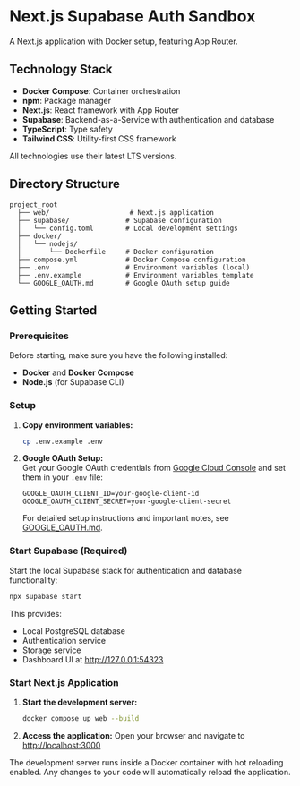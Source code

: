 # Next.js Supabase Auth Sandbox

A Next.js application with Docker setup, featuring App Router.

## Technology Stack

- **Docker Compose**: Container orchestration
- **npm**: Package manager
- **Next.js**: React framework with App Router
- **Supabase**: Backend-as-a-Service with authentication and database
- **TypeScript**: Type safety
- **Tailwind CSS**: Utility-first CSS framework

All technologies use their latest LTS versions.

## Directory Structure

```
project_root
  ├── web/                    # Next.js application
  ├── supabase/              # Supabase configuration
  │   └── config.toml        # Local development settings
  ├── docker/
  │   └── nodejs/
  │       └── Dockerfile     # Docker configuration
  ├── compose.yml            # Docker Compose configuration
  ├── .env                   # Environment variables (local)
  ├── .env.example           # Environment variables template
  └── GOOGLE_OAUTH.md        # Google OAuth setup guide
```

## Getting Started

### Prerequisites

Before starting, make sure you have the following installed:
- **Docker** and **Docker Compose**
- **Node.js** (for Supabase CLI)

### Setup

1. **Copy environment variables:**
   ```bash
   cp .env.example .env
   ```

2. **Google OAuth Setup:**  
   Get your Google OAuth credentials from [Google Cloud Console](https://console.cloud.google.com/) and set them in your `.env` file:
   ```text
   GOOGLE_OAUTH_CLIENT_ID=your-google-client-id
   GOOGLE_OAUTH_CLIENT_SECRET=your-google-client-secret
   ```
   
   For detailed setup instructions and important notes, see [GOOGLE_OAUTH.md](./GOOGLE_OAUTH.md).

### Start Supabase (Required)

Start the local Supabase stack for authentication and database functionality:

```bash
npx supabase start
```

This provides:

- Local PostgreSQL database
- Authentication service
- Storage service
- Dashboard UI at http://127.0.0.1:54323

### Start Next.js Application

1. **Start the development server:**

   ```bash
   docker compose up web --build
   ```

2. **Access the application:**
   Open your browser and navigate to [http://localhost:3000](http://localhost:3000)

The development server runs inside a Docker container with hot reloading enabled. Any changes to your code will automatically reload the application.


